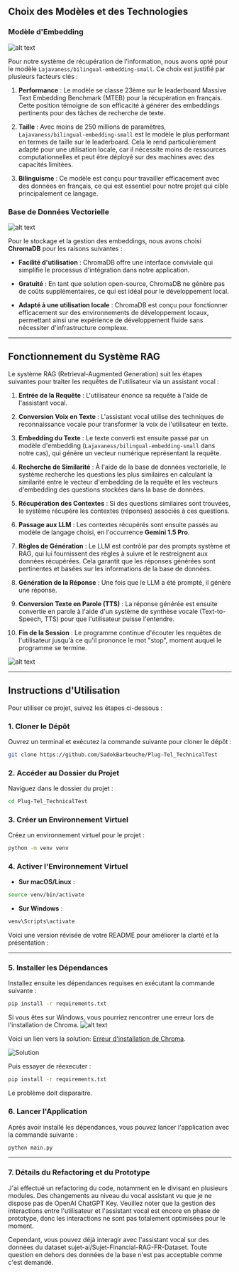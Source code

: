 ## Choix des Modèles et des Technologies

### Modèle d'Embedding
![alt text](assets/image.png)

Pour notre système de récupération de l'information, nous avons opté pour le modèle `Lajavaness/bilingual-embedding-small`. Ce choix est justifié par plusieurs facteurs clés :

1. **Performance** : Le modèle se classe 23ème sur le leaderboard Massive Text Embedding Benchmark (MTEB) pour la récupération en français. Cette position témoigne de son efficacité à générer des embeddings pertinents pour des tâches de recherche de texte.

2. **Taille** : Avec moins de 250 millions de paramètres, `Lajavaness/bilingual-embedding-small` est le modèle le plus performant en termes de taille sur le leaderboard. Cela le rend particulièrement adapté pour une utilisation locale, car il nécessite moins de ressources computationnelles et peut être déployé sur des machines avec des capacités limitées.

3. **Bilinguisme** : Ce modèle est conçu pour travailler efficacement avec des données en français, ce qui est essentiel pour notre projet qui cible principalement ce langage.

### Base de Données Vectorielle
![alt text](assets/chroma.png)


Pour le stockage et la gestion des embeddings, nous avons choisi **ChromaDB** pour les raisons suivantes :

- **Facilité d'utilisation** : ChromaDB offre une interface conviviale qui simplifie le processus d'intégration dans notre application.
  
- **Gratuité** : En tant que solution open-source, ChromaDB ne génère pas de coûts supplémentaires, ce qui est idéal pour le développement local.

- **Adapté à une utilisation locale** : ChromaDB est conçu pour fonctionner efficacement sur des environnements de développement locaux, permettant ainsi une expérience de développement fluide sans nécessiter d'infrastructure complexe.

---

## Fonctionnement du Système RAG

Le système RAG (Retrieval-Augmented Generation) suit les étapes suivantes pour traiter les requêtes de l'utilisateur via un assistant vocal :

1. **Entrée de la Requête** : L'utilisateur énonce sa requête à l'aide de l'assistant vocal. 

2. **Conversion Voix en Texte** : L'assistant vocal utilise des techniques de reconnaissance vocale pour transformer la voix de l'utilisateur en texte.

3. **Embedding du Texte** : Le texte converti est ensuite passé par un modèle d'embedding (`Lajavaness/bilingual-embedding-small` dans notre cas), qui génère un vecteur numérique représentant la requête.

4. **Recherche de Similarité** : À l'aide de la base de données vectorielle, le système recherche les questions les plus similaires en calculant la similarité entre le vecteur d'embedding de la requête et les vecteurs d'embedding des questions stockées dans la base de données.

5. **Récupération des Contextes** : Si des questions similaires sont trouvées, le système récupère les contextes (réponses) associés à ces questions.

6. **Passage aux LLM** : Les contextes récupérés sont ensuite passés au modèle de langage choisi, en l'occurrence **Gemini 1.5 Pro**.

7. **Règles de Génération** : Le LLM est contrôlé par des prompts système et RAG, qui lui fournissent des règles à suivre et le restreignent aux données récupérées. Cela garantit que les réponses générées sont pertinentes et basées sur les informations de la base de données.

8. **Génération de la Réponse** : Une fois que le LLM a été prompté, il génère une réponse.

9. **Conversion Texte en Parole (TTS)** : La réponse générée est ensuite convertie en parole à l'aide d'un système de synthèse vocale (Text-to-Speech, TTS) pour que l'utilisateur puisse l'entendre.

10. **Fin de la Session** : Le programme continue d'écouter les requêtes de l'utilisateur jusqu'à ce qu'il prononce le mot "stop", moment auquel le programme se termine.

![alt text](assets/seq_diag.png)

---

## Instructions d'Utilisation

Pour utiliser ce projet, suivez les étapes ci-dessous :

### 1. Cloner le Dépôt

Ouvrez un terminal et exécutez la commande suivante pour cloner le dépôt :

```bash
git clone https://github.com/SadokBarbouche/Plug-Tel_TechnicalTest
```

### 2. Accéder au Dossier du Projet

Naviguez dans le dossier du projet :

```bash
cd Plug-Tel_TechnicalTest
```

### 3. Créer un Environnement Virtuel

Créez un environnement virtuel pour le projet :

```bash
python -m venv venv
```

### 4. Activer l'Environnement Virtuel

- **Sur macOS/Linux** :

```bash
source venv/bin/activate
```

- **Sur Windows** :

```bash
venv\Scripts\activate
```

Voici une version révisée de votre README pour améliorer la clarté et la présentation :

---

### 5. Installer les Dépendances

Installez ensuite les dépendances requises en exécutant la commande suivante :

```bash
pip install -r requirements.txt
```

Si vous êtes sur Windows, vous pourriez rencontrer une erreur lors de l'installation de Chroma. 
![alt text](assets/error.png)

Voici un lien vers la solution: [Erreur d'installation de Chroma](https://stackoverflow.com/questions/73969269/error-could-not-build-wheels-for-hnswlib-which-is-required-to-install-pyprojec/76245995#76245995).

![Solution](assets/solution.png)

Puis essayer de réexecuter :
```bash
pip install -r requirements.txt
```
Le problème doit disparaitre.

### 6. Lancer l'Application

Après avoir installé les dépendances, vous pouvez lancer l'application avec la commande suivante :

```bash
python main.py
```

---
### 7. Détails du Refactoring et du Prototype
J'ai effectué un refactoring du code, notamment en le divisant en plusieurs modules. Des changements au niveau du vocal assistant vu que je ne dispose pas de OpenAI ChatGPT Key. Veuillez noter que la gestion des interactions entre l'utilisateur et l'assistant vocal est encore en phase de prototype, donc les interactions ne sont pas totalement optimisées pour le moment.

Cependant, vous pouvez déjà interagir avec l'assistant vocal sur des données du dataset sujet-ai/Sujet-Financial-RAG-FR-Dataset. Toute question en dehors des données de la base n'est pas acceptable comme c'est demandé.

